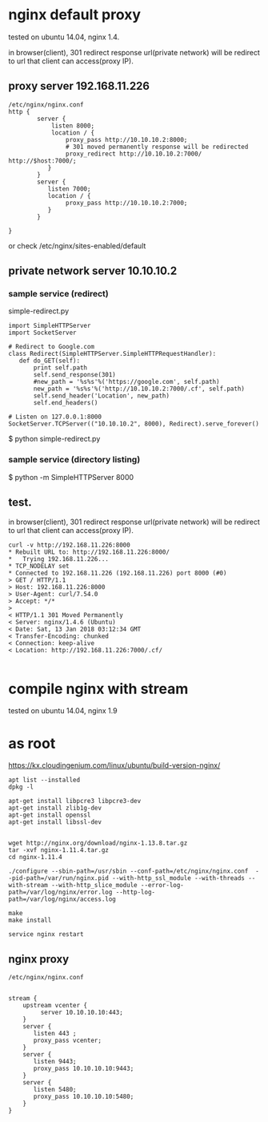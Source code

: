 
# nginx default proxy
tested on ubuntu 14.04, nginx 1.4.

in browser(client), 301 redirect response url(private network) will be redirect to url that client can access(proxy IP).

## proxy server 192.168.11.226

```
/etc/nginx/nginx.conf
http {
        server {
            listen 8000;
            location / {
                proxy_pass http://10.10.10.2:8000;
                # 301 moved permanently response will be redirected
                proxy_redirect http://10.10.10.2:7000/ http://$host:7000/;
           }
        }
        server {
           listen 7000;
           location / {
                proxy_pass http://10.10.10.2:7000;
           }
        }

}
```
or check /etc/nginx/sites-enabled/default 

## private network server 10.10.10.2

### sample service (redirect)
simple-redirect.py

```
import SimpleHTTPServer
import SocketServer

# Redirect to Google.com
class Redirect(SimpleHTTPServer.SimpleHTTPRequestHandler):
   def do_GET(self):
       print self.path
       self.send_response(301)
       #new_path = '%s%s'%('https://google.com', self.path)
       new_path = '%s%s'%('http://10.10.10.2:7000/.cf', self.path)
       self.send_header('Location', new_path)
       self.end_headers()

# Listen on 127.0.0.1:8000
SocketServer.TCPServer(("10.10.10.2", 8000), Redirect).serve_forever()

```

$ python simple-redirect.py

### sample service (directory listing)
$ python -m SimpleHTTPServer 8000


## test.
in browser(client), 301 redirect response url(private network) will be redirect to url that client can access(proxy IP).

```
curl -v http://192.168.11.226:8000
* Rebuilt URL to: http://192.168.11.226:8000/
*   Trying 192.168.11.226...
* TCP_NODELAY set
* Connected to 192.168.11.226 (192.168.11.226) port 8000 (#0)
> GET / HTTP/1.1
> Host: 192.168.11.226:8000
> User-Agent: curl/7.54.0
> Accept: */*
> 
< HTTP/1.1 301 Moved Permanently
< Server: nginx/1.4.6 (Ubuntu)
< Date: Sat, 13 Jan 2018 03:12:34 GMT
< Transfer-Encoding: chunked
< Connection: keep-alive
< Location: http://192.168.11.226:7000/.cf/


```




# compile nginx with stream
tested on ubuntu 14.04, nginx 1.9

# as root
https://kx.cloudingenium.com/linux/ubuntu/build-version-nginx/
```
apt list --installed
dpkg -l

apt-get install libpcre3 libpcre3-dev
apt-get install zlib1g-dev
apt-get install openssl
apt-get install libssl-dev


wget http://nginx.org/download/nginx-1.13.8.tar.gz
tar -xvf nginx-1.11.4.tar.gz
cd nginx-1.11.4

./configure --sbin-path=/usr/sbin --conf-path=/etc/nginx/nginx.conf  --pid-path=/var/run/nginx.pid --with-http_ssl_module --with-threads --with-stream --with-http_slice_module --error-log-path=/var/log/nginx/error.log --http-log-path=/var/log/nginx/access.log

make 
make install

service nginx restart
```

## nginx proxy
```
/etc/nginx/nginx.conf


stream {
    upstream vcenter {
         server 10.10.10.10:443;
    }
    server {
       listen 443 ;
       proxy_pass vcenter;
    }
    server {
       listen 9443;
       proxy_pass 10.10.10.10:9443;
    }
    server {
       listen 5480;
       proxy_pass 10.10.10.10:5480;
    }
}

```



